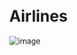 # Airlines
![image](https://user-images.githubusercontent.com/82893678/136744614-442c0c21-9ec4-4001-a2e2-2471eb24dd5e.png)

